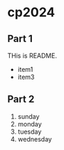 # cp2024

## Part 1
THis is README.
- item1
- item3

## Part 2
1. sunday
1. monday
1. tuesday
1. wednesday
